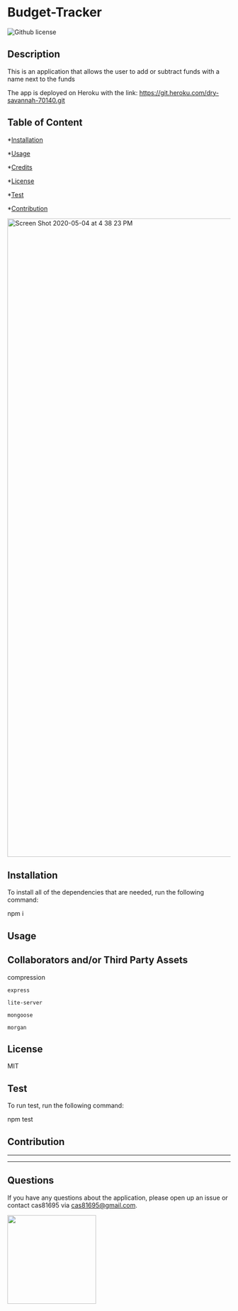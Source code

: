 # Budget-Tracker
![Github license](https://img.shields.io/badge/License-MIT-yellow.svg)

## Description

 This is an application that allows the user to add or subtract funds with a name next to the funds

The app is deployed on Heroku with the link: https://git.heroku.com/dry-savannah-70140.git

## Table of Content

*[Installation](#installation)

*[Usage](#usage)

*[Credits](#credits)

*[License](#license)

*[Test](#test)

*[Contribution](#contribution)


<img width="1440" alt="Screen Shot 2020-05-04 at 4 38 23 PM" src="https://user-images.githubusercontent.com/58318559/81012251-3b6ba300-8e27-11ea-9d04-9cf080fc0e1a.png">


## Installation

To install all of the dependencies that are needed, run the following command:

npm i

## Usage

## Collaborators and/or Third Party Assets

   compression

    express

    lite-server

    mongoose

    morgan


## License

MIT

## Test

To run test, run the following command:

npm test

## Contribution

----------------------------------------------

-----------------------------------------------

## Questions

If you have any questions about the application, please open up an issue or contact cas81695 via cas81695@gmail.com.

<img src= "https://avatars1.githubusercontent.com/u/58318559?v=4" width ="200px" height="200px">